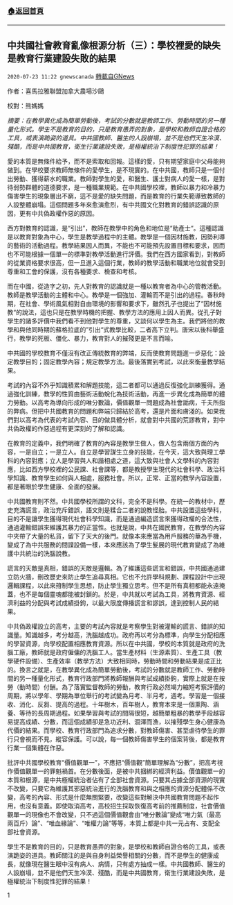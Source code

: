 ###  [:house:返回首頁](https://github.com/ourhimalayas/txt)
---

## 中共國社會教育亂像根源分析（三）：學校裡愛的缺失是教育行業建設失敗的結果
`2020-07-23 11:22 gnewscanada` [轉載自GNews](https://gnews.org/zh-hant/273810/)

作者：喜馬拉雅聯盟加拿大農場沙鷗

校對：熊媽媽

*摘要：在教學異化成為簡單勞動後，考試的分數就是教師工作、勞動時間的另一種量化形式。學生不是教育的目的，只是教育愚弄的對象，是學校和教師自證合格的工具，或表演跪姿的道具。中共國教師、醫生的人設崩塌，並不是他們天生冷漠、殘酷，而是中共國教育，衛生行業建設失敗，是極權統治下制度性犯罪的結果！*

愛的本質是無條件給予，而不是索取和回報。這樣的愛，只有期望家庭中父母能夠做到。在學校要求教師無條件的愛學生，是不現實的。在中共國，教師只是一個付出勞動、獲得薪水的職業。教師對學生的愛，和醫生、護士對病人的愛一樣，是對待弱勢群體的道德要求，是一種職業規範。在中共國學校裡，教師以暴力和冷暴力傷害學生的現象層出不窮，這不是愛的缺失問題，而是教育的行業失範導致教師的人設整體崩塌。這個問題多年來愈演愈烈，有中共國文化對教育的錯誤認識的原因，更有中共偽政權作惡的原因。

西方對教育的認識，是“引出”，教師在教學中的角色和地位是“助產士“。這種認識是以教育對象為中心，學生是教學過程中的主體。教學是一個因材施教，因勢利導的藝術的活動過程。教學結果因人而異，不能也不可能預先設置目標和要求，因而也不可能根據一個單一的標準對教學活動進行評價。我們在西方國家看到，對教師的從業資格要求很高，但一旦進入這個行業，教師的教學活動和職業地位就會受到尊重和工會的保護，沒有各種要求、檢查和考核。

而在中國，從造字之初，先人對教育的認識就是一種以教育者為中心的管教活動。教師是教學活動的主體和中心。教學是一個強加、灌輸而不是引出的過程。春秋時期，在社會、學術風氣相對自由環境的影響和要求下，雖然孔子也提出了“因材施教“的說法，這也只是在教學時機的把握、教學方法的應用上因人而異。從孔子對學生的諸多評價中我們看不到他對學生的尊重，又談何以學生為主。我們將他的教學和與他同時期的蘇格拉底的”引出“式教學比較，二者高下立判。唐宋以後科舉盛行，教學的死板、僵化、暴力，教育對人的摧殘更是不言而喻。

中共國的學校教育不僅沒有改正傳統教育的弊端，反而使教育問題進一步惡化：設定教學目的；固定教學內容；規定教學方法。最後落實到考試，以此來衡量教學結果。

考試的內容不外乎知識積累和解題技能，這二者都可以通過反復強化訓練獲得。通過強化訓練，教學的性質由藝術活動蛻化為技術活動，再進一步異化成為簡單的體力勞動。以高考為導向形成的唯分數論，價值觀單一問題成為社會詬病，千夫所指的弊病。但把中共國教育的問題和弊端只歸結於高考，還是片面和膚淺的。如果我們對以高考為代表的考試內容、目的做具體分析，就會對中共國的荒謬教育，對中共偽政權的作惡過程有更深刻的了解和認識。

在教育的定義中，我們明確了教育的內容是教學生做人，做人包含兩個方面的內容，一是自立；一是立人。自立是學習謀生立身的技能，在今天，這大致與理工學科的內容對應；立人是學習與人和諧相處之道，這大致與社會人文學科的內容對應，比如西方學校裡的公民課、社會課等，都是教授學生現代的社會科學、政治科學知識、教育學生如何與人相處，服務社會。所以，正常、正當的教學內容設置，都是著眼於學生健康、全面的發展。

中共國教育則不然。中共國學校所謂的文科，完全不是科學。在統一的教材中，歷史充滿謊言，政治充斥錯誤，語文則是糅合二者的說教怪胎。中共設置這些學科，目的不是讓學生獲得現代社會科學知識，而是通過編造謊言來獲得政權的合法性，通過灌輸錯誤來維護其暴力的正當性。也就是說，中共在國民教育，在教學的內容中夾帶了大量的私貨，留下了天大的後門。就像本來應當為用戶服務的華為手機，變成了為中共服務的間諜設備一樣，本來應該為了學生髮展的現代教育變成了為維護中共統治的洗腦說教。

謊言的天敵是真相，錯誤的天敵是邏輯。為了維護這些謊言和錯誤，中共國通過建立防火牆，刪改歷史來防止學生追尋真相。它也不允許學科規劃、課程設計中出現邏輯課程，以此來箝制學生思想，防止學生獨立思考。但不是所有真相都能永遠掩蓋，也不是每個靈魂都能被封鎖的。於是，中共就以考試為工具，將教育資源、經濟利益的分配與考試成績掛鉤，以最大限度傳播謊言和謬誤，達到控制人民的結果。

中共偽政權設立的高考，主要的考試內容就是考察學生對被灌輸的謊言、錯誤的知識量。知識越多，考分越高，洗腦越成功。政府再以考分為標準，向學生分配相應的學習資源，向學校配置相應教育資源。所以在中共國，學校的本質就是政府的洗腦工廠，教師就是政府僱傭的洗腦工人。當生產材料（生源素質）、生產工具（教學硬件設備）、生產效率（教學方法）大致相同時，勞動時間和勞動結果是成正比的。換言之就是，在教學異化成為簡單勞動後，考試的分數就是教師工作、勞動時間的另一種量化形式，教育行政部門將教師報酬與考試成績掛鉤，實際上就是在按勞（動時間）付酬。為了落實監督教師的勞動，教育行政必然竭力縮短考察評價的周期，將以學年、學期為單位舉行的考試變為月考、半月考，週考。學習是一個接收、消化、反芻、提高的過程。十年樹木，百年樹人，教育本來是一個熏陶、涵養、等待的長周期過程。如果學習與考試的間隔很短，越簡單粗暴的教學手段越容易提高成績、分數，而這個成績卻是急功近利、涸澤而漁，以摧殘學生身心健康為代價的結果。而學校、教育行政部門為追求分數，對教師傷害、甚至虐待學生的罪行只會視而不見，縱容保護。可以說，每一個教師傷害學生的個案背後，都是教育行業一個集體在作惡。

批評中共國學校教育“價值觀單一”，不應把“價值觀”簡單理解為“分數”，把高考視作價值觀單一的罪魁禍首。在分數後面，是被中共捆綁的經濟利益。價值觀單一的本質和根源，是中共極權統治者佔有了全部社會資源。只要其占據全部資源的現實不改變，只要它為維護其邪惡統治進行的洗腦教育和與之相應的資源分配體係不改變，高考的內容、形式是什麼無關緊要，改變這些對解決中共國教育問題不起作用，也沒有意義。即使取消高考，高校招生採取恢復高考前的推薦制度，社會價值觀單一的現像也不會改變，只不過這個價值觀會由“唯分數論”變成“唯力氣（最高兩百斤）論”、“唯血緣論”、“唯權力論”等等，本質上都是中共一元占有、支配全部社會資源。

學生不是教育的目的，只是教育愚弄的對象，是學校和教師自證合格的工具，或表演跪姿的道具。教師關注的是與自身利益榮譽相關的分數，而不是學生的健康成長，就像現在醫生眼中沒有病人、病情，只有處方抽成一樣。中共國教師、醫生的人設崩塌，並不是他們天生冷漠、殘酷，而是中共國教育，衛生行業建設失敗，是極權統治下制度性犯罪的結果！

1
